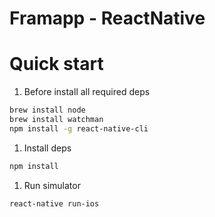 # Framapp - ReactNative

# Quick start

1. Before install all required deps
```bash
brew install node
brew install watchman
npm install -g react-native-cli
```
1. Install deps

```bash
npm install
```

1. Run simulator

```bash
react-native run-ios
```
